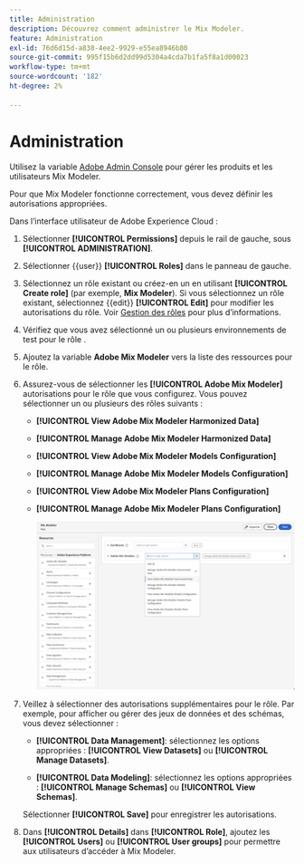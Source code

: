 ```yaml
---
title: Administration
description: Découvrez comment administrer le Mix Modeler.
feature: Administration
exl-id: 76d6d15d-a838-4ee2-9929-e55ea8946b80
source-git-commit: 995f15b6d2dd99d5304a4cda7b1fa5f8a1d00023
workflow-type: tm+mt
source-wordcount: '182'
ht-degree: 2%

---
```


# Administration

Utilisez la variable [Adobe Admin Console](https://helpx.adobe.com/fr/enterprise/using/admin-console.html) pour gérer les produits et les utilisateurs Mix Modeler.

Pour que Mix Modeler fonctionne correctement, vous devez définir les autorisations appropriées.

Dans l’interface utilisateur de Adobe Experience Cloud :

1. Sélectionner **[!UICONTROL Permissions]** depuis le rail de gauche, sous **[!UICONTROL ADMINISTRATION]**.

1. Sélectionner {{user}} **[!UICONTROL Roles]** dans le panneau de gauche.

1. Sélectionnez un rôle existant ou créez-en un en utilisant **[!UICONTROL Create role]** (par exemple, **Mix Modeler**). Si vous sélectionnez un rôle existant, sélectionnez {{edit}} **[!UICONTROL Edit]** pour modifier les autorisations du rôle. Voir [Gestion des rôles](https://helpx.adobe.com/fr/enterprise/using/admin-console.html) pour plus d’informations.

1. Vérifiez que vous avez sélectionné un ou plusieurs environnements de test pour le rôle .

1. Ajoutez la variable **Adobe Mix Modeler** vers la liste des ressources pour le rôle.

1. Assurez-vous de sélectionner les **[!UICONTROL Adobe Mix Modeler]** autorisations pour le rôle que vous configurez. Vous pouvez sélectionner un ou plusieurs des rôles suivants :

   - **[!UICONTROL View Adobe Mix Modeler Harmonized Data]**
   - **[!UICONTROL Manage Adobe Mix Modeler Harmonized Data]**
   - **[!UICONTROL View Adobe Mix Modeler Models Configuration]**
   - **[!UICONTROL Manage Adobe Mix Modeler Models Configuration]**
   - **[!UICONTROL View Adobe Mix Modeler Plans Configuration]**
   - **[!UICONTROL Manage Adobe Mix Modeler Plans Configuration]**

     ![RBAC Mix Modeler](/help/assets/mix-modeler-rbac.png)


1. Veillez à sélectionner des autorisations supplémentaires pour le rôle. Par exemple, pour afficher ou gérer des jeux de données et des schémas, vous devez sélectionner :

   - **[!UICONTROL Data Management]**: sélectionnez les options appropriées : **[!UICONTROL View Datasets]** ou **[!UICONTROL Manage Datasets]**.

   - **[!UICONTROL Data Modeling]**: sélectionnez les options appropriées : **[!UICONTROL Manage Schemas]** ou **[!UICONTROL View Schemas]**.

   <!--
    * **[!UICONTROL Data Governance]**: ensure you select **[!UICONTROL View User Activity Log]** and **[!UICONTROL View Data Usage Policies]**.
    -->

   <!--![Permissions](assets/permissions-including-privacy.png)-->

   Sélectionner **[!UICONTROL Save]** pour enregistrer les autorisations.

1. Dans **[!UICONTROL Details]** dans **[!UICONTROL Role]**, ajoutez les **[!UICONTROL Users]** ou **[!UICONTROL User groups]** pour permettre aux utilisateurs d’accéder à Mix Modeler.
